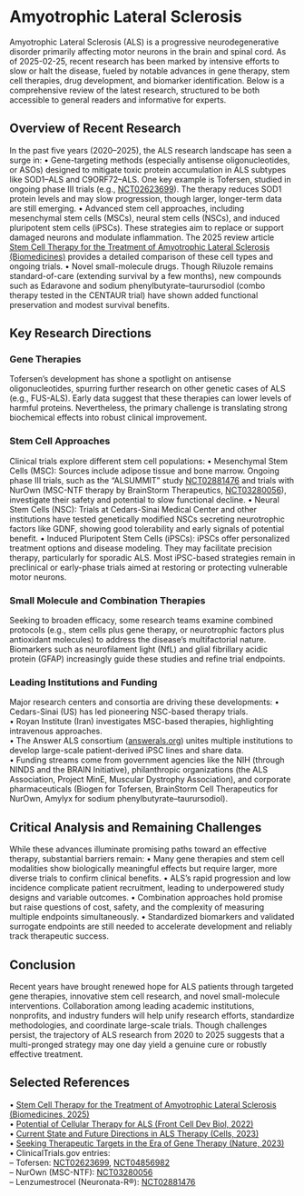 # Amyotrophic Lateral Sclerosis

Amyotrophic Lateral Sclerosis (ALS) is a progressive neurodegenerative disorder primarily affecting motor neurons in the brain and spinal cord. As of 2025-02-25, recent research has been marked by intensive efforts to slow or halt the disease, fueled by notable advances in gene therapy, stem cell therapies, drug development, and biomarker identification. Below is a comprehensive review of the latest research, structured to be both accessible to general readers and informative for experts.

## Overview of Recent Research

In the past five years (2020–2025), the ALS research landscape has seen a surge in:
• Gene-targeting methods (especially antisense oligonucleotides, or ASOs) designed to mitigate toxic protein accumulation in ALS subtypes like SOD1–ALS and C9ORF72–ALS. One key example is Tofersen, studied in ongoing phase III trials (e.g., [NCT02623699](https://clinicaltrials.gov/ct2/show/NCT02623699)). The therapy reduces SOD1 protein levels and may slow progression, though larger, longer-term data are still emerging.
• Advanced stem cell approaches, including mesenchymal stem cells (MSCs), neural stem cells (NSCs), and induced pluripotent stem cells (iPSCs). These strategies aim to replace or support damaged neurons and modulate inflammation. The 2025 review article [Stem Cell Therapy for the Treatment of Amyotrophic Lateral Sclerosis (Biomedicines)](https://pmc.ncbi.nlm.nih.gov/articles/PMC11763168/) provides a detailed comparison of these cell types and ongoing trials. 
• Novel small-molecule drugs. Though Riluzole remains standard-of-care (extending survival by a few months), new compounds such as Edaravone and sodium phenylbutyrate–taurursodiol (combo therapy tested in the CENTAUR trial) have shown added functional preservation and modest survival benefits.

## Key Research Directions

### Gene Therapies
Tofersen’s development has shone a spotlight on antisense oligonucleotides, spurring further research on other genetic cases of ALS (e.g., FUS-ALS). Early data suggest that these therapies can lower levels of harmful proteins. Nevertheless, the primary challenge is translating strong biochemical effects into robust clinical improvement.

### Stem Cell Approaches
Clinical trials explore different stem cell populations:
• Mesenchymal Stem Cells (MSC): Sources include adipose tissue and bone marrow. Ongoing phase III trials, such as the “ALSUMMIT” study [NCT02881476](https://clinicaltrials.gov/ct2/show/NCT02881476) and trials with NurOwn (MSC-NTF therapy by BrainStorm Therapeutics, [NCT03280056](https://clinicaltrials.gov/ct2/show/NCT03280056)), investigate their safety and potential to slow functional decline. 
• Neural Stem Cells (NSC): Trials at Cedars-Sinai Medical Center and other institutions have tested genetically modified NSCs secreting neurotrophic factors like GDNF, showing good tolerability and early signals of potential benefit.
• Induced Pluripotent Stem Cells (iPSCs): iPSCs offer personalized treatment options and disease modeling. They may facilitate precision therapy, particularly for sporadic ALS. Most iPSC-based strategies remain in preclinical or early-phase trials aimed at restoring or protecting vulnerable motor neurons.

### Small Molecule and Combination Therapies
Seeking to broaden efficacy, some research teams examine combined protocols (e.g., stem cells plus gene therapy, or neurotrophic factors plus antioxidant molecules) to address the disease’s multifactorial nature. Biomarkers such as neurofilament light (NfL) and glial fibrillary acidic protein (GFAP) increasingly guide these studies and refine trial endpoints.

### Leading Institutions and Funding
Major research centers and consortia are driving these developments:
• Cedars-Sinai (US) has led pioneering NSC-based therapy trials.  
• Royan Institute (Iran) investigates MSC-based therapies, highlighting intravenous approaches.  
• The Answer ALS consortium ([answerals.org](https://www.answerals.org/)) unites multiple institutions to develop large-scale patient-derived iPSC lines and share data.  
• Funding streams come from government agencies like the NIH (through NINDS and the BRAIN Initiative), philanthropic organizations (the ALS Association, Project MinE, Muscular Dystrophy Association), and corporate pharmaceuticals (Biogen for Tofersen, BrainStorm Cell Therapeutics for NurOwn, Amylyx for sodium phenylbutyrate–taurursodiol).

## Critical Analysis and Remaining Challenges

While these advances illuminate promising paths toward an effective therapy, substantial barriers remain:
• Many gene therapies and stem cell modalities show biologically meaningful effects but require larger, more diverse trials to confirm clinical benefits. 
• ALS’s rapid progression and low incidence complicate patient recruitment, leading to underpowered study designs and variable outcomes.
• Combination approaches hold promise but raise questions of cost, safety, and the complexity of measuring multiple endpoints simultaneously.
• Standardized biomarkers and validated surrogate endpoints are still needed to accelerate development and reliably track therapeutic success.

## Conclusion

Recent years have brought renewed hope for ALS patients through targeted gene therapies, innovative stem cell research, and novel small-molecule interventions. Collaboration among leading academic institutions, nonprofits, and industry funders will help unify research efforts, standardize methodologies, and coordinate large-scale trials. Though challenges persist, the trajectory of ALS research from 2020 to 2025 suggests that a multi-pronged strategy may one day yield a genuine cure or robustly effective treatment.

## Selected References

• [Stem Cell Therapy for the Treatment of Amyotrophic Lateral Sclerosis (Biomedicines, 2025)](https://pmc.ncbi.nlm.nih.gov/articles/PMC11763168/)  
• [Potential of Cellular Therapy for ALS (Front Cell Dev Biol, 2022)](https://www.frontiersin.org/articles/10.3389/fcell.2022.851613/full)  
• [Current State and Future Directions in ALS Therapy (Cells, 2023)](https://www.mdpi.com/2073-4409/12/11/1523)  
• [Seeking Therapeutic Targets in the Era of Gene Therapy (Nature, 2023)](https://www.nature.com/articles/s10038-022-01055-8)  
• ClinicalTrials.gov entries:  
  – Tofersen: [NCT02623699](https://clinicaltrials.gov/ct2/show/NCT02623699), [NCT04856982](https://clinicaltrials.gov/ct2/show/NCT04856982)  
  – NurOwn (MSC-NTF): [NCT03280056](https://clinicaltrials.gov/ct2/show/NCT03280056)  
  – Lenzumestrocel (Neuronata-R®): [NCT02881476](https://clinicaltrials.gov/ct2/show/NCT02881476)


